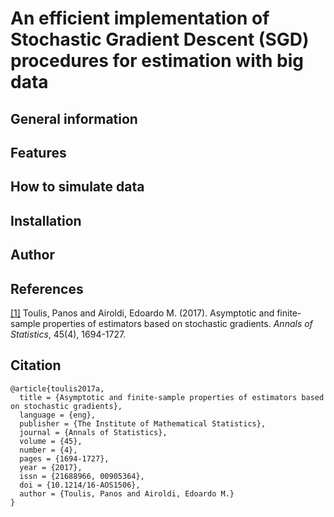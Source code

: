 # An efficient implementation of Stochastic Gradient Descent (SGD) procedures for estimation with big data


## General information


## Features


## How to simulate data


## Installation


## Author


## References
<a href="1">[1]</a> 
Toulis, Panos and Airoldi, Edoardo M. (2017).
Asymptotic and finite-sample properties of estimators based on stochastic gradients.
*Annals of Statistics*, 45(4), 1694-1727.

## Citation
```
@article{toulis2017a,
  title = {Asymptotic and finite-sample properties of estimators based on stochastic gradients},
  language = {eng},
  publisher = {The Institute of Mathematical Statistics},
  journal = {Annals of Statistics},
  volume = {45},
  number = {4},
  pages = {1694-1727},
  year = {2017},
  issn = {21688966, 00905364},
  doi = {10.1214/16-AOS1506},
  author = {Toulis, Panos and Airoldi, Edoardo M.}
}
```
